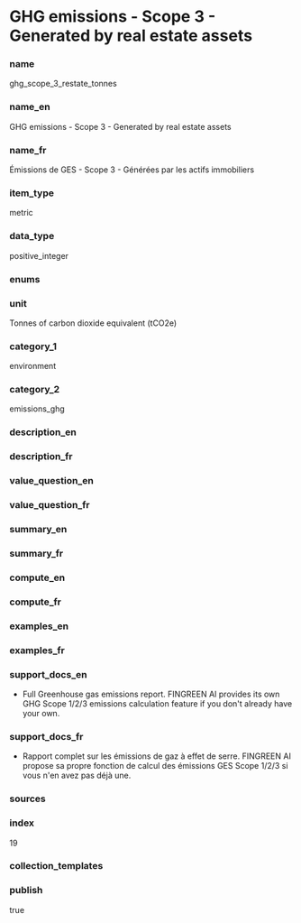 # GHG emissions - Scope 3 - Generated by real estate assets

### name

ghg_scope_3_restate_tonnes

### name_en

GHG emissions - Scope 3 - Generated by real estate assets

### name_fr

Émissions de GES - Scope 3 - Générées par les actifs immobiliers

### item_type

metric

### data_type

positive_integer

### enums



### unit

Tonnes of carbon dioxide equivalent (tCO2e)

### category_1

environment

### category_2

emissions_ghg

### description_en




### description_fr




### value_question_en

 

### value_question_fr

 

### summary_en



### summary_fr



### compute_en



### compute_fr



### examples_en



### examples_fr



### support_docs_en


* Full Greenhouse gas emissions report. FINGREEN AI provides its own GHG
 Scope 1/2/3 emissions calculation feature if you don't already have your
 own.




### support_docs_fr


* Rapport complet sur les émissions de gaz à effet de serre. FINGREEN AI
 propose sa propre fonction de calcul des émissions GES Scope 1/2/3 si vous
 n'en avez pas déjà une.




### sources



            
### index

19

### collection_templates



### publish

true
